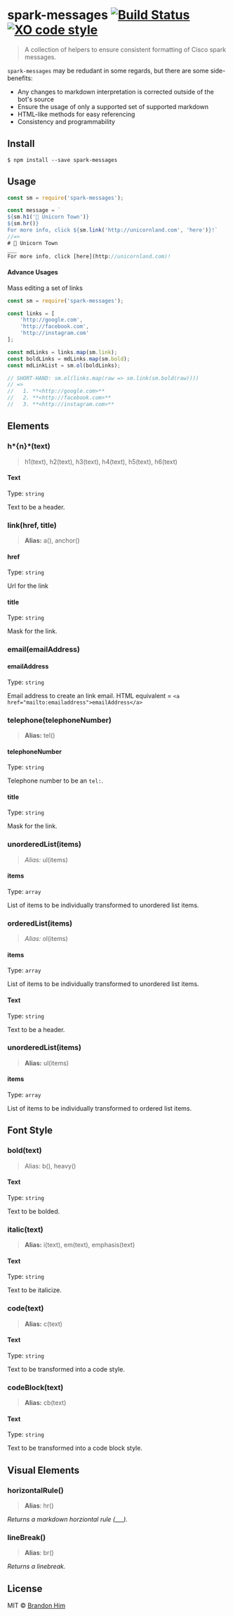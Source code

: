 # spark-messages [![Build Status](https://img.shields.io/travis/brh55/spark-messages.svg?style=flat-square)](https://travis-ci.org/brh55/spark-messages) [![XO code style](https://img.shields.io/badge/code_style-XO-5ed9c7.svg?style=flat-square)](https://github.com/sindresorhus/xo)

> A collection of helpers to ensure consistent formatting of Cisco spark messages.

`spark-messages` may be redudant in some regards, but there are some side-benefits:

- Any changes to markdown interpretation is corrected outside of the bot's source
- Ensure the usage of only a supported set of supported markdown
- HTML-like methods for easy referencing
- Consistency and programmability

## Install

```
$ npm install --save spark-messages
```


## Usage

```js
const sm = require('spark-messages');

const message = `
${sm.h1('🦄 Unicorn Town')}
${sm.hr()}
For more info, click ${sm.link('http://unicornland.com', 'here')}!`
//=>
# 🦄 Unicorn Town
___
For more info, click [here](http://unicornland.com)!

```

#### Advance Usages
Mass editing a set of links
```js
const sm = require('spark-messages');

const links = [
	'http://google.com',
	'http://facebook.com',
	'http://instagram.com'
];

const mdLinks = links.map(sm.link);
const boldLinks = mdLinks.map(sm.bold);
const mdLinkList = sm.ol(boldLinks);

// SHORT-HAND: sm.ol(links.map(raw => sm.link(sm.bold(raw))))
// =>
//   1. **<http://google.com>**
//   2. **<http://facebook.com>**
//   3. **<http://instagram.com>**
```
## Elements
### h*{n}*(text)
> h1(text), h2(text), h3(text), h4(text), h5(text), h6(text)

#### Text

Type: `string`

Text to be a header.

### link(href, title)
> **Alias:** a(), anchor()

#### href

Type: `string`

Url for the link

#### title

Type: `string`

Mask for the link.

### email(emailAddress)

#### emailAddress

Type: `string`

Email address to create an link email. HTML equivalent = `<a href="mailto:emailaddress">emailAddress</a>`

### telephone(telephoneNumber)
> **Alias:** tel()

#### telephoneNumber

Type: `string`

Telephone number to be an `tel:`.

#### title

Type: `string`

Mask for the link.

### unorderedList(items)
> *Alias:* ul(items)

#### items

Type: `array`

List of items to be individually transformed to unordered list items.

### orderedList(items)
> *Alias:* ol(items)

#### items

Type: `array`

List of items to be individually transformed to unordered list items.

#### Text

Type: `string`

Text to be a header.


### unorderedList(items)
> **Alias:** ul(items)

#### items

Type: `array`

List of items to be individually transformed to ordered list items.

## Font Style

### bold(text)
> Alias: b(), heavy()

#### Text

Type: `string`

Text to be bolded.

### italic(text)
> **Alias:**  i(text),  em(text),  emphasis(text)

#### Text

Type: `string`

Text to be italicize.

### code(text)
> **Alias:** c(text)

#### Text

Type: `string`

Text to be transformed into a code style.

### codeBlock(text)
> **Alias:** cb(text)

#### Text

Type: `string`

Text to be transformed into a code block style.

## Visual Elements
### horizontalRule()
> **Alias**:  hr()

*Returns a markdown horziontal rule (___).*

### lineBreak()
> **Alias**:  br()

*Returns a linebreak.*

## License

MIT © [Brandon Him](https://github.com/brh55)
